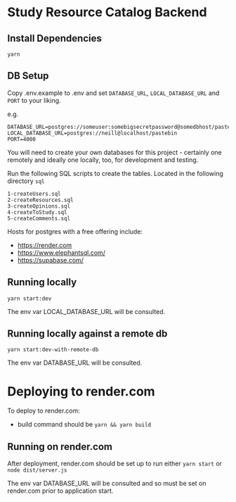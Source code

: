 # Study Resource Catalog Backend

## Install Dependencies

`yarn`

## DB Setup

Copy .env.example to .env and set `DATABASE_URL`, `LOCAL_DATABASE_URL` and `PORT` to your liking.

e.g.

```
DATABASE_URL=postgres://someuser:somebigsecretpassword@somedbhost/pastebin
LOCAL_DATABASE_URL=postgres://neill@localhost/pastebin
PORT=4000
```

You will need to create your own databases for this project - certainly one remotely and ideally one locally, too, for development and testing.

Run the following SQL scripts to create the tables. Located in the following directory `sql`

```
1-createUsers.sql
2-createResources.sql
3-createOpinions.sql
4-createToStudy.sql
5-createComments.sql
```

Hosts for postgres with a free offering include:

-   https://render.com
-   https://www.elephantsql.com/
-   https://supabase.com/

## Running locally

`yarn start:dev`

The env var LOCAL_DATABASE_URL will be consulted.

## Running locally against a remote db

`yarn start:dev-with-remote-db`

The env var DATABASE_URL will be consulted.

# Deploying to render.com

To deploy to render.com:

-   build command should be `yarn && yarn build`

## Running on render.com

After deployment, render.com should be set up to run either `yarn start` or
`node dist/server.js`

The env var DATABASE_URL will be consulted and so must be set on render.com prior to application start.
